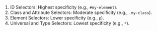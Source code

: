 1. ID Selectors: Highest specificity (e.g., `#my-element`).
2. Class and Attribute Selectors: Moderate specificity (e.g., `.my-class`).
3. Element Selectors: Lower specificity (e.g., `p`).
4. Universal and Type Selectors: Lowest specificity (e.g., `*`).